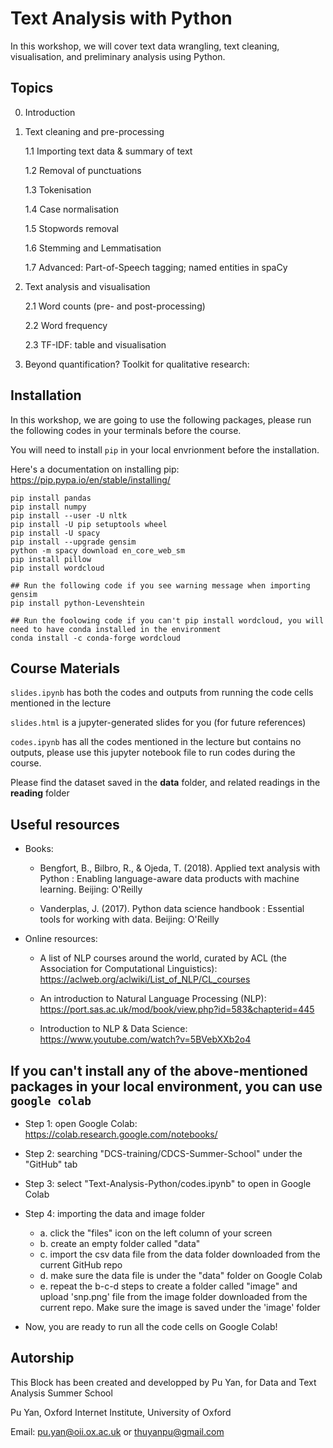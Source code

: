 # Text Analysis with Python 

In this workshop, we will cover text data wrangling, text cleaning, visualisation, and preliminary analysis using Python. 

## Topics

0. Introduction
    
1. Text cleaning and pre-processing

    1.1 Importing text data & summary of text 
    
    1.2 Removal of punctuations
    
    1.3 Tokenisation
    
    1.4 Case normalisation
    
    1.5 Stopwords removal
    
    1.6 Stemming and Lemmatisation
    
    1.7 Advanced: Part-of-Speech tagging; named entities in spaCy

2. Text analysis and visualisation

    2.1 Word counts (pre- and post-processing)
    
    2.2 Word frequency
    
    2.3 TF-IDF: table and visualisation
    
3. Beyond quantification? Toolkit for qualitative research:


## Installation

In this workshop, we are going to use the following packages, please run the following codes in your terminals before the course. 

You will need to install ```pip``` in your local envrionment before the installation. 

Here's a documentation on installing pip: <https://pip.pypa.io/en/stable/installing/>

```
pip install pandas
pip install numpy
pip install --user -U nltk
pip install -U pip setuptools wheel
pip install -U spacy
pip install --upgrade gensim
python -m spacy download en_core_web_sm
pip install pillow
pip install wordcloud

## Run the following code if you see warning message when importing gensim
pip install python-Levenshtein

## Run the foolowing code if you can't pip install wordcloud, you will need to have conda installed in the environment
conda install -c conda-forge wordcloud
```

## Course Materials

```slides.ipynb``` has both the codes and outputs from running the code cells mentioned in the lecture

```slides.html``` is a jupyter-generated slides for you (for future references)

```codes.ipynb``` has all the codes mentioned in the lecture but contains no outputs, please use this jupyter notebook file to run codes during the course.

Please find the dataset saved in the **data** folder, and related readings in the **reading** folder

## Useful resources

- Books:
    
    - Bengfort, B., Bilbro, R., & Ojeda, T. (2018). Applied text analysis with Python : Enabling language-aware data products with machine learning. Beijing: O'Reilly
    
    - Vanderplas, J. (2017). Python data science handbook : Essential tools for working with data. Beijing: O'Reilly
    
- Online resources:
    
    - A list of NLP courses around the world, curated by ACL (the Association for Computational Linguistics): https://aclweb.org/aclwiki/List_of_NLP/CL_courses 
    
    - An introduction to Natural Language Processing (NLP): https://port.sas.ac.uk/mod/book/view.php?id=583&chapterid=445 
    
    - Introduction to NLP & Data Science: https://www.youtube.com/watch?v=5BVebXXb2o4

## If you can't install any of the above-mentioned packages in your local environment, you can use ```google colab```

- Step 1: open Google Colab: https://colab.research.google.com/notebooks/

- Step 2: searching "DCS-training/CDCS-Summer-School" under the "GitHub" tab

- Step 3: select "Text-Analysis-Python/codes.ipynb" to open in Google Colab

- Step 4: importing the data and image folder 
    - a. click the "files" icon on the left column of your screen 
    - b. create an empty folder called "data" 
    - c. import the csv data file from the data folder downloaded from the current GitHub repo
    - d. make sure the data file is under the "data" folder on Google Colab
    - e. repeat the b-c-d steps to create a folder called "image" and upload 'snp.png' file from the image folder downloaded from the current repo. Make sure the image is saved under the 'image' folder

- Now, you are ready to run all the code cells on Google Colab!


## Autorship

This Block has been created and developped by Pu Yan, for Data and Text Analysis Summer School 

Pu Yan, Oxford Internet Institute, University of Oxford 

Email: <pu.yan@oii.ox.ac.uk> or <thuyanpu@gmail.com>


